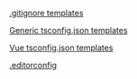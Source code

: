 [.gitignore templates](https://github.com/github/gitignore)

[Generic tsconfig.json templates](https://github.com/tsconfig/bases)

[Vue tsconfig.json templates](https://github.com/vuejs/tsconfig)

[.editorconfig](https://editorconfig.org/)
